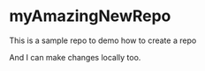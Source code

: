 # myAmazingNewRepo
This is a sample repo to demo how to create a repo

And I can make changes locally too.
